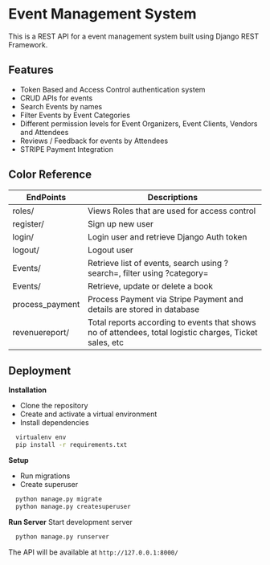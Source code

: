 
# Event Management System

This is a REST API for a event management system built using Django REST Framework.


## Features

- Token Based and Access Control authentication system
- CRUD APIs for events
- Search Events by names
- Filter Events by Event Categories
- Different permission levels for Event Organizers, Event Clients, Vendors and Attendees
- Reviews / Feedback for events by Attendees
- STRIPE Payment Integration

## Color Reference

| EndPoints             | Descriptions                                                               |
| ----------------- | ------------------------------------------------------------------ |
| roles/    |   Views Roles that are used for access control    |
| register/   |  Sign up new user |
| login/ | Login user and retrieve Django Auth token|
| logout/ | Logout user |
| Events/ | Retrieve list of events, search using ?search=, filter using ?category= |
| Events/<id>| Retrieve, update or delete a book|
| process_payment| Process Payment via Stripe Payment and details are stored in database|
| revenuereport/<id>| Total reports according to events that shows no of attendees, total logistic charges, Ticket sales, etc|


## Deployment

__Installation__
- Clone the repository
- Create and activate a virtual environment
- Install dependencies
```bash
  virtualenv env
  pip install -r requirements.txt
```

__Setup__
- Run migrations
- Create superuser
```bash
  python manage.py migrate
  python manage.py createsuperuser
```
__Run Server__
Start development server
```bash
  python manage.py runserver
```
The API will be available at `http://127.0.0.1:8000/`
